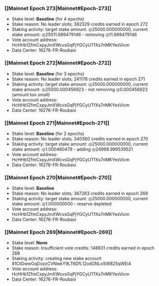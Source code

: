 ### [[Mainnet Epoch 273|Mainnet#Epoch-273]]
* Stake level: **Baseline** (for 4 epochs)
* Stake reason: No leader slots; 382329 credits earned in epoch 272
* Staking activity: target stake amount: ◎25000.000000000, current stake amount: ◎25011.689479146 - removing ◎11.689479146
* Vote account address: HcHHb1ZfmCxpyJmXWcvsGqPjYGCyUTfXs7nMKYesVicm
* Data Center: 16276-FR-Roubaix
### [[Mainnet Epoch 272|Mainnet#Epoch-272]]
* Stake level: **Baseline** (for 3 epochs)
* Stake reason: No leader slots; 241178 credits earned in epoch 271
* Staking activity: target stake amount: ◎25000.000000000, current stake amount: ◎25000.000456923 - not removing ◎0.000456923 (amount too small)
* Vote account address: HcHHb1ZfmCxpyJmXWcvsGqPjYGCyUTfXs7nMKYesVicm
* Data Center: 16276-FR-Roubaix
### [[Mainnet Epoch 271|Mainnet#Epoch-271]]
* Stake level: **Baseline** (for 2 epochs)
* Stake reason: No leader slots; 340360 credits earned in epoch 270
* Staking activity: target stake amount: ◎25000.000000000, current stake amount: ◎1.000460479 - adding ◎24998.999539521
* Vote account address: HcHHb1ZfmCxpyJmXWcvsGqPjYGCyUTfXs7nMKYesVicm
* Data Center: 16276-FR-Roubaix
### [[Mainnet Epoch 270|Mainnet#Epoch-270]]
* Stake level: **Baseline**
* Stake reason: No leader slots; 367263 credits earned in epoch 269
* Staking activity: target stake amount: ◎25000.000000000, current stake amount: ◎1.000000000 - reserve depleted
* Vote account address: HcHHb1ZfmCxpyJmXWcvsGqPjYGCyUTfXs7nMKYesVicm
* Data Center: 16276-FR-Roubaix
### [[Mainnet Epoch 269|Mainnet#Epoch-269]]
* Stake level: **None**
* Stake reason: Insufficient vote credits: 148831 credits earned in epoch 268
* Staking activity: creating new stake account 81CtGwwGqDozzCVNwkY9LT6DfL12xdGNLoSW825qWEi4
* Vote account address: HcHHb1ZfmCxpyJmXWcvsGqPjYGCyUTfXs7nMKYesVicm
* Data Center: 16276-FR-Roubaix